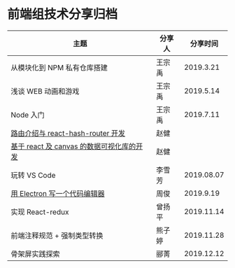 # 前端组技术分享归档

| 主题                                                                                       | 分享人 | 分享时间   |
| ------------------------------------------------------------------------------------------ | ------ | ---------- |
| 从模块化到 NPM 私有仓库搭建                                                                | 王宗禹 | 2019.3.21  |
| 浅谈 WEB 动画和游戏                                                                        | 王宗禹 | 2019.5.14  |
| Node 入门                                                                                  | 王宗禹 | 2019.7.11  |
| [路由介绍与 react-hash-router 开发](https://github.com/hoc2019/react-hash-router)          | 赵健   |            |
| [基于 react 及 canvas 的数据可视化库的开发](https://github.com/hoc2019/data-visualization) | 赵健   |            |
| 玩转 VS Code                                                                               | 李雪芳 | 2019.08.07 |
| [用 Electron 写一个代码编辑器](https://github.com/hoc2019/editor)                          | 周俊   | 2019.9.19  |
| 实现 React-redux                                                                           | 曾扬平 | 2019.11.14 |
| 前端注释规范 + 强制类型转换                                                                | 熊子婷 | 2019.11.28 |
| 骨架屏实践探索                                                                             | 郦菁   | 2019.12.12 |
